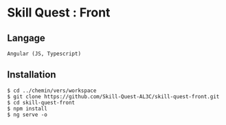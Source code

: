 # Skill Quest : Front
## Langage
```
Angular (JS, Typescript)
```
## Installation
```
$ cd ../chemin/vers/workspace
$ git clone https://github.com/Skill-Quest-AL3C/skill-quest-front.git
$ cd skill-quest-front
$ npm install
$ ng serve -o
```
